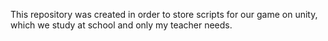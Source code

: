 This repository was created in order to store scripts for our game on unity, which we study at school and only my teacher needs.